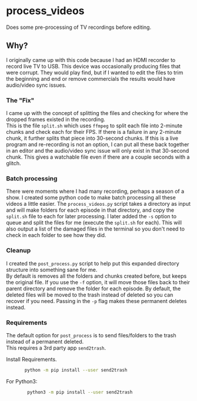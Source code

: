 # process_videos

Does some pre-processing of TV recordings before editing.

## Why?

I originally came up with this code because I had an HDMI recorder to record live TV to USB.  This device was 
occasionally producing files that were corrupt.  They would play find, but if I wanted to edit the files to trim the 
beginning and end or remove commercials the results would have audio/video sync issues.

### The "Fix"

I came up with the concept of splitting the files and checking for where the dropped frames existed in the recording.  
This is the file `split.sh` which uses `ffmpeg` to split each file into 2-minute chunks and check each for their 
FPS.  If there is a failure in any 2-minute chunk, it further splits that piece into 30-second chunks.  If this is a 
live program and re-recording is not an option, I can put all these back together in an editor and the audio/video 
sync issue will only exist in that 30-second chunk.  This gives a watchable file even if there are a couple seconds 
with a glitch.

### Batch processing

There were moments where I had many recording, perhaps a season of a show.  I created some python code to make batch 
processing all these videos a little easier.  The `process_videos.py` script takes a directory as input and will 
make folders for each episode in that directory, and copy the `split.sh` file to each for later processing.  I later 
added the `-s` option to queue and split the files for me (execute the `split.sh` for each).  This will also output 
a list of the damaged files in the terminal so you don't need to check in each folder to see how they did.

### Cleanup

I created the `post_process.py` script to help put this expanded directory structure into something sane for me.  
By default is removes all the folders and chunks created before, but keeps the original file.  If you use the `-f` 
option, it will move those files back to their parent directory and remove the folder for each episode.  By default, 
the deleted files will be moved to the trash instead of deleted so you can recover if you need.  Passing in the `-p` 
flag makes these permanent deletes instead.

### Requirements

The default option for `post_process` is to send files/folders to the trash instead of a permanent deleted.  
This requires a 3rd party app `send2trash`.

Install Requirements.

```bash
       python -m pip install --user send2trash
```

For Python3:

```bash
        python3 -m pip install --user send2trash
```


